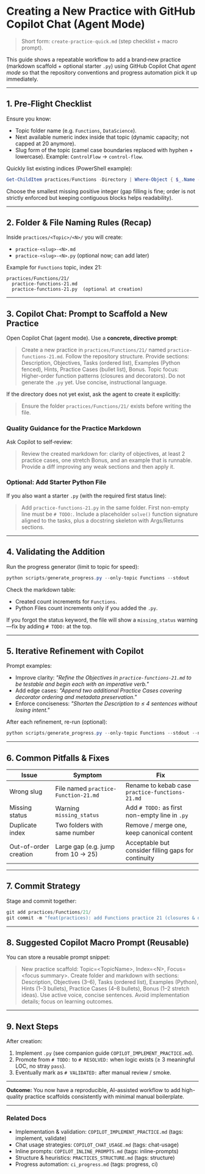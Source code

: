 <!-- COPILOT_CONTEXT_TAGS: create, scaffold, practice-generation -->
# Creating a New Practice with GitHub Copilot Chat (Agent Mode)

> Short form: `create-practice-quick.md` (step checklist + macro prompt).

This guide shows a repeatable workflow to add a brand‑new practice (markdown scaffold + optional starter `.py`) using GitHub Copilot Chat *agent mode* so that the repository conventions and progress automation pick it up immediately.

---

## 1. Pre‑Flight Checklist

Ensure you know:

- Topic folder name (e.g. `Functions`, `DataScience`).
- Next available numeric index inside that topic (dynamic capacity; not capped at 20 anymore).
- Slug form of the topic (camel case boundaries replaced with hyphen + lowercase). Example: `ControlFlow` → `control-flow`.

Quickly list existing indices (PowerShell example):

```powershell
Get-ChildItem practices/Functions -Directory | Where-Object { $_.Name -match '^[0-9]+$' } | Select-Object -Expand Name
```
Choose the smallest missing positive integer (gap filling is fine; order is not strictly enforced but keeping contiguous blocks helps readability).

---

## 2. Folder & File Naming Rules (Recap)

Inside `practices/<Topic>/<N>/` you will create:

- `practice-<slug>-<N>.md`
- `practice-<slug>-<N>.py` (optional now; can add later)

Example for `Functions` topic, index 21:

```text
practices/Functions/21/
  practice-functions-21.md
  practice-functions-21.py  (optional at creation)
```

---

## 3. Copilot Chat: Prompt to Scaffold a New Practice

Open Copilot Chat (agent mode). Use a **concrete, directive prompt**:

> Create a new practice in `practices/Functions/21/` named `practice-functions-21.md`. Follow the repository structure. Provide sections: Description, Objectives, Tasks (ordered list), Examples (Python fenced), Hints, Practice Cases (bullet list), Bonus. Topic focus: Higher-order function patterns (closures and decorators). Do not generate the `.py` yet. Use concise, instructional language.

If the directory does not yet exist, ask the agent to create it explicitly:

> Ensure the folder `practices/Functions/21/` exists before writing the file.

### Quality Guidance for the Practice Markdown

Ask Copilot to self‑review:

> Review the created markdown for: clarity of objectives, at least 2 practice cases, one stretch Bonus, and an example that is runnable. Provide a diff improving any weak sections and then apply it.

### Optional: Add Starter Python File

If you also want a starter `.py` (with the required first status line):

> Add `practice-functions-21.py` in the same folder. First non-empty line must be `# TODO:`. Include a placeholder `solve()` function signature aligned to the tasks, plus a docstring skeleton with Args/Returns sections.

---

## 4. Validating the Addition

Run the progress generator (limit to topic for speed):

```powershell
python scripts/generate_progress.py --only-topic Functions --stdout
```

Check the markdown table:

- Created count increments for `Functions`.
- Python Files count increments only if you added the `.py`.

If you forgot the status keyword, the file will show a `missing_status` warning—fix by adding `# TODO:` at the top.

---

## 5. Iterative Refinement with Copilot

Prompt examples:

- Improve clarity: *"Refine the Objectives in `practice-functions-21.md` to be testable and begin each with an imperative verb."*
- Add edge cases: *"Append two additional Practice Cases covering decorator ordering and metadata preservation."*
- Enforce conciseness: *"Shorten the Description to ≤ 4 sentences without losing intent."*

After each refinement, re-run (optional):

```powershell
python scripts/generate_progress.py --only-topic Functions --stdout --no-json --no-badges --no-history
```

---
## 6. Common Pitfalls & Fixes

| Issue | Symptom | Fix |
|-------|---------|-----|
| Wrong slug | File named `practice-Function-21.md` | Rename to kebab case `practice-functions-21.md` |
| Missing status | Warning `missing_status` | Add `# TODO:` as first non-empty line in `.py` |
| Duplicate index | Two folders with same number | Remove / merge one, keep canonical content |
| Out-of-order creation | Large gap (e.g. jump from 10 → 25) | Acceptable but consider filling gaps for continuity |

---
## 7. Commit Strategy
Stage and commit together:

```powershell
git add practices/Functions/21/
git commit -m "feat(practices): add Functions practice 21 (closures & decorators)"
```

---
 
## 8. Suggested Copilot Macro Prompt (Reusable)

You can store a reusable prompt snippet:

> New practice scaffold: Topic=\<TopicName\>, Index=\<N\>, Focus=\<focus summary\>. Create folder and markdown with sections: Description, Objectives (3–6), Tasks (ordered list), Examples (Python), Hints (1–3 bullets), Practice Cases (4–8 bullets), Bonus (1–2 stretch ideas). Use active voice, concise sentences. Avoid implementation details; focus on learning outcomes.

---
 
## 9. Next Steps

After creation:

1. Implement `.py` (see companion guide `COPILOT_IMPLEMENT_PRACTICE.md`).
2. Promote from `# TODO:` to `# RESOLVED:` when logic exists (≥ 3 meaningful LOC, no stray `pass`).
3. Eventually mark as `# VALIDATED:` after manual review / smoke.

---
**Outcome:** You now have a reproducible, AI-assisted workflow to add high-quality practice scaffolds consistently with minimal manual boilerplate.

---
### Related Docs
* Implementation & validation: `COPILOT_IMPLEMENT_PRACTICE.md` (tags: implement, validate)
* Chat usage strategies: `COPILOT_CHAT_USAGE.md` (tags: chat-usage)
* Inline prompts: `COPILOT_INLINE_PROMPTS.md` (tags: inline-prompts)
* Structure & heuristics: `PRACTICES_STRUCTURE.md` (tags: structure)
* Progress automation: `ci_progress.md` (tags: progress, ci)
